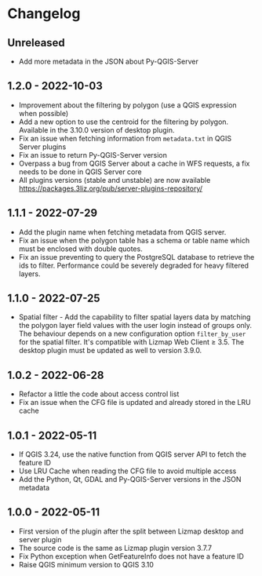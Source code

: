 # Changelog

## Unreleased

* Add more metadata in the JSON about Py-QGIS-Server

## 1.2.0 - 2022-10-03

* Improvement about the filtering by polygon (use a QGIS expression when possible)
* Add a new option to use the centroid for the filtering by polygon. Available in the 3.10.0 version of desktop plugin.
* Fix an issue when fetching information from `metadata.txt` in QGIS Server plugins
* Fix an issue to return Py-QGIS-Server version
* Overpass a bug from QGIS Server about a cache in WFS requests, a fix needs to be done in QGIS Server core
* All plugins versions (stable and unstable) are now available https://packages.3liz.org/pub/server-plugins-repository/

## 1.1.1 - 2022-07-29

* Add the plugin name when fetching metadata from QGIS server.
* Fix an issue when the polygon table has a schema or table name which must be enclosed with double quotes.
* Fix an issue preventing to query the PostgreSQL database to retrieve the ids to filter. Performance could be severely
  degraded for heavy filtered layers.

## 1.1.0 - 2022-07-25

* Spatial filter - Add the capability to filter spatial layers data by matching the polygon layer field values with the
  user login instead of groups only. The behaviour depends on a new configuration option `filter_by_user` for the spatial
  filter. It's compatible with Lizmap Web Client ≥ 3.5. The desktop plugin must be updated as well to version 3.9.0.

## 1.0.2 - 2022-06-28

* Refactor a little the code about access control list
* Fix an issue when the CFG file is updated and already stored in the LRU cache

## 1.0.1 - 2022-05-11

* If QGIS 3.24, use the native function from QGIS server API to fetch the feature ID
* Use LRU Cache when reading the CFG file to avoid multiple access
* Add the Python, Qt, GDAL and Py-QGIS-Server versions in the JSON metadata

## 1.0.0 - 2022-05-11

* First version of the plugin after the split between Lizmap desktop and server plugin
* The source code is the same as Lizmap plugin version 3.7.7
* Fix Python exception when GetFeatureInfo does not have a feature ID
* Raise QGIS minimum version to QGIS 3.10
